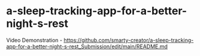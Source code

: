 # a-sleep-tracking-app-for-a-better-night-s-rest

Video Demonstration - https://github.com/smarty-creator/a-sleep-tracking-app-for-a-better-night-s-rest_Submission/edit/main/README.md

